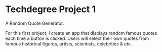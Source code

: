 # Techdegree Project 1

A Random Quote Generator.

For this first project, I create an app that displays random famous quotes each time a button is clicked. Users will select their own quotes from famous historical figures, artists, scientists, celebrities & etc.
